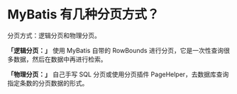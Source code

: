# MyBatis 有几种分页方式？

分页方式：逻辑分页和物理分页。

**「逻辑分页：」** 使用 MyBatis 自带的 RowBounds 进行分页，它是一次性查询很多数据，然后在数据中再进行检索。

**「物理分页：」** 自己手写 SQL 分页或使用分页插件 PageHelper，去数据库查询指定条数的分页数据的形式。

‍

